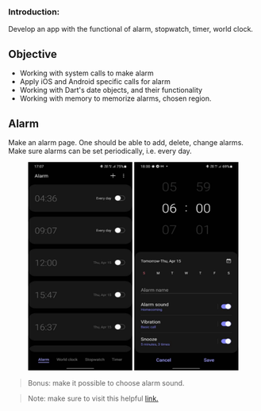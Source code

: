 ### Introduction:

Develop an app with the functional of alarm, stopwatch, timer, world clock.

## Objective

- Working with system calls to make alarm
- Apply iOS and Android specific calls for alarm
- Working with Dart's date objects, and their functionality
- Working with memory to memorize alarms, chosen region.

## Alarm

Make an alarm page. One should be able to add, delete, change alarms. Make sure alarms can be set periodically, i.e. every day.

<center>
<img src="https://github.com/alem-01/alem_public/blob/master/resources/clock.01.jpg?raw=true" style = "width: 210px !important; height: 420px !important;"/>

<img src="https://github.com/alem-01/alem_public/blob/master/resources/clock.02.jpg?raw=true" style = "width: 210px !important; height: 420px !important;"/>
</center>


> Bonus: make it possible to choose alarm sound.

> Note: make sure to visit this helpful [link.](https://pub.dev/packages/flutter_local_notifications)

